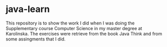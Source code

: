 # java-learn
This repository is to show the work I did when I was doing the Supplementary course Computer Science in my master degree at Karolinska.
The exercises were retrieve from the book Java Think and from some assingments that I did.
